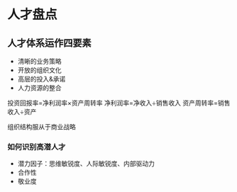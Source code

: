 # 人才盘点



## 人才体系运作四要素

- 清晰的业务策略
- 开放的组织文化
- 高层的投入&承诺
- 人力资源的整合



投资回报率=净利润率×资产周转率
净利润率=净收入÷销售收入
资产周转率=销售收入÷资产


组织结构服从于商业战略



### 如何识别高潜人才

- 潜力因子：思维敏锐度、人际敏锐度、内部驱动力
- 合作性
- 敬业度